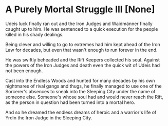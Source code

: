 # A Purely Mortal Struggle III [None]

Udeis luck finally ran out and the Iron Judges and Waidmänner finally caught up to him. He was sentenced to a quick execution for the people killed in his shady dealings.

Being clever and willing to go to extremes had him kept ahead of the Iron Law for decades, but even that wasn't enough to run forever in the end. 

He was swiftly beheaded and the Rift Keepers collected his soul. Against the powers of the Iron Judges and death even the quick wit of Udeis had not been enough.

Cast into the Endless Woods and hunted for many decades by his own nightmares of rival gangs and thugs, he finally managed to use one of the Sorcerer's absences to sneak into the Sleeping City under the name of someone else. Someone's whose soul had and would never reach the Rift, as the person in question had been turned into a mortal hero.

And so he dreamed the endless dreams of heroic and a warrior's life of Yrdin the Iron Judge in the Sleeping City.

